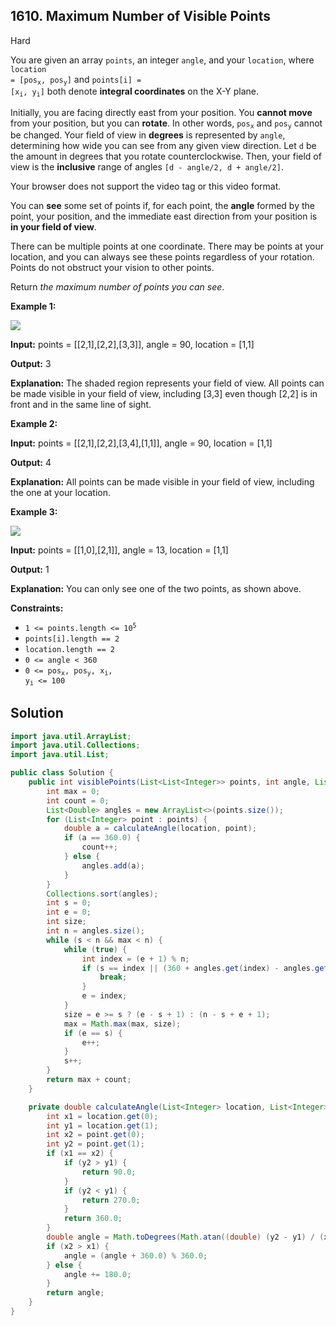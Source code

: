 ## 1610\. Maximum Number of Visible Points

Hard

You are given an array `points`, an integer `angle`, and your `location`, where <code>location = [pos<sub>x</sub>, pos<sub>y</sub>]</code> and <code>points[i] = [x<sub>i</sub>, y<sub>i</sub>]</code> both denote **integral coordinates** on the X-Y plane.

Initially, you are facing directly east from your position. You **cannot move** from your position, but you can **rotate**. In other words, <code>pos<sub>x</sub></code> and <code>pos<sub>y</sub></code> cannot be changed. Your field of view in **degrees** is represented by `angle`, determining how wide you can see from any given view direction. Let `d` be the amount in degrees that you rotate counterclockwise. Then, your field of view is the **inclusive** range of angles `[d - angle/2, d + angle/2]`.

Your browser does not support the video tag or this video format.

You can **see** some set of points if, for each point, the **angle** formed by the point, your position, and the immediate east direction from your position is **in your field of view**.

There can be multiple points at one coordinate. There may be points at your location, and you can always see these points regardless of your rotation. Points do not obstruct your vision to other points.

Return _the maximum number of points you can see_.

**Example 1:**

![](https://assets.leetcode.com/uploads/2020/09/30/89a07e9b-00ab-4967-976a-c723b2aa8656.png)

**Input:** points = \[\[2,1],[2,2],[3,3]], angle = 90, location = [1,1]

**Output:** 3

**Explanation:** The shaded region represents your field of view. All points can be made visible in your field of view, including [3,3] even though [2,2] is in front and in the same line of sight.

**Example 2:**

**Input:** points = \[\[2,1],[2,2],[3,4],[1,1]], angle = 90, location = [1,1]

**Output:** 4

**Explanation:** All points can be made visible in your field of view, including the one at your location.

**Example 3:**

![](https://assets.leetcode.com/uploads/2020/09/30/5010bfd3-86e6-465f-ac64-e9df941d2e49.png)

**Input:** points = \[\[1,0],[2,1]], angle = 13, location = [1,1]

**Output:** 1

**Explanation:** You can only see one of the two points, as shown above.

**Constraints:**

*   <code>1 <= points.length <= 10<sup>5</sup></code>
*   `points[i].length == 2`
*   `location.length == 2`
*   `0 <= angle < 360`
*   <code>0 <= pos<sub>x</sub>, pos<sub>y</sub>, x<sub>i</sub>, y<sub>i</sub> <= 100</code>

## Solution

```java
import java.util.ArrayList;
import java.util.Collections;
import java.util.List;

public class Solution {
    public int visiblePoints(List<List<Integer>> points, int angle, List<Integer> location) {
        int max = 0;
        int count = 0;
        List<Double> angles = new ArrayList<>(points.size());
        for (List<Integer> point : points) {
            double a = calculateAngle(location, point);
            if (a == 360.0) {
                count++;
            } else {
                angles.add(a);
            }
        }
        Collections.sort(angles);
        int s = 0;
        int e = 0;
        int size;
        int n = angles.size();
        while (s < n && max < n) {
            while (true) {
                int index = (e + 1) % n;
                if (s == index || (360 + angles.get(index) - angles.get(s)) % 360 > angle) {
                    break;
                }
                e = index;
            }
            size = e >= s ? (e - s + 1) : (n - s + e + 1);
            max = Math.max(max, size);
            if (e == s) {
                e++;
            }
            s++;
        }
        return max + count;
    }

    private double calculateAngle(List<Integer> location, List<Integer> point) {
        int x1 = location.get(0);
        int y1 = location.get(1);
        int x2 = point.get(0);
        int y2 = point.get(1);
        if (x1 == x2) {
            if (y2 > y1) {
                return 90.0;
            }
            if (y2 < y1) {
                return 270.0;
            }
            return 360.0;
        }
        double angle = Math.toDegrees(Math.atan((double) (y2 - y1) / (x2 - x1)));
        if (x2 > x1) {
            angle = (angle + 360.0) % 360.0;
        } else {
            angle += 180.0;
        }
        return angle;
    }
}
```
